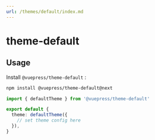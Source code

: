 ```yaml
---
url: /themes/default/index.md
---
```

# theme-default

## Usage

Install `@vuepress/theme-default` :

```bash
npm install @vuepress/theme-default@next
```

```ts title=".vuepress/config.ts"
import { defaultTheme } from '@vuepress/theme-default'

export default {
  theme: defaultTheme({
    // set theme config here
  }),
}
```
